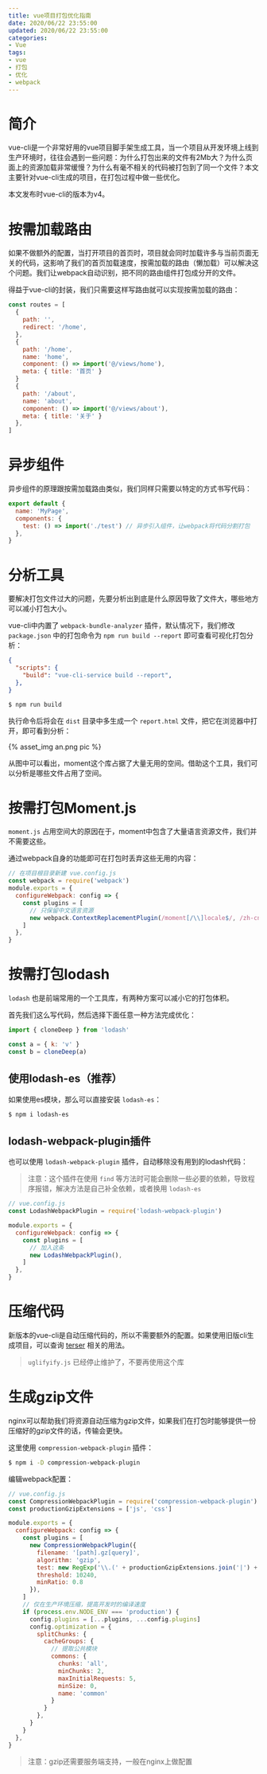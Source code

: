 ```yaml
---
title: vue项目打包优化指南
date: 2020/06/22 23:55:00
updated: 2020/06/22 23:55:00
categories: 
- Vue
tags: 
- vue
- 打包
- 优化
- webpack
---
```


# 简介
vue-cli是一个非常好用的vue项目脚手架生成工具，当一个项目从开发环境上线到生产环境时，往往会遇到一些问题：为什么打包出来的文件有2Mb大？为什么页面上的资源加载非常缓慢？为什么有毫不相关的代码被打包到了同一个文件？本文主要针对vue-cli生成的项目，在打包过程中做一些优化。

<!-- more -->

本文发布时vue-cli的版本为v4。

# 按需加载路由
如果不做额外的配置，当打开项目的首页时，项目就会同时加载许多与当前页面无关的代码，这影响了我们的首页加载速度，按需加载的路由（懒加载）可以解决这个问题。我们让webpack自动识别，把不同的路由组件打包成分开的文件。

得益于vue-cli的封装，我们只需要这样写路由就可以实现按需加载的路由：
```javascript
const routes = [
  {
    path: '',
    redirect: '/home',
  },
  {
    path: '/home',
    name: 'home',
    component: () => import('@/views/home'),
    meta: { title: '首页' }
  }
  {
    path: '/about',
    name: 'about',
    component: () => import('@/views/about'),
    meta: { title: '关于' }
  },
]
```

# 异步组件
异步组件的原理跟按需加载路由类似，我们同样只需要以特定的方式书写代码：
```javascript
export default {
  name: 'MyPage',
  components: {
    test: () => import('./test') // 异步引入组件，让webpack将代码分割打包
  },
}
```

# 分析工具
要解决打包文件过大的问题，先要分析出到底是什么原因导致了文件大，哪些地方可以减小打包大小。

vue-cli中内置了 `webpack-bundle-analyzer` 插件，默认情况下，我们修改 `package.json` 中的打包命令为 `npm run build --report` 即可查看可视化打包分析：
```json
{
  "scripts": {
    "build": "vue-cli-service build --report",
  },
}
```

```bash
$ npm run build
```

执行命令后将会在 `dist` 目录中多生成一个 `report.html` 文件，把它在浏览器中打开，即可看到分析：

{% asset_img an.png pic %}

从图中可以看出，moment这个库占据了大量无用的空间。借助这个工具，我们可以分析是哪些文件占用了空间。

# 按需打包Moment.js
`moment.js` 占用空间大的原因在于，moment中包含了大量语言资源文件，我们并不需要这些。

通过webpack自身的功能即可在打包时丢弃这些无用的内容：

```javascript
// 在项目根目录新建 vue.config.js
const webpack = require('webpack')
module.exports = {
  configureWebpack: config => {
    const plugins = [
      // 只保留中文语言资源
      new webpack.ContextReplacementPlugin(/moment[/\\]locale$/, /zh-cn/),
    ]
  },
}
```

# 按需打包lodash
`lodash` 也是前端常用的一个工具库，有两种方案可以减小它的打包体积。

首先我们这么写代码，然后选择下面任意一种方法完成优化：
```javascript
import { cloneDeep } from 'lodash'

const a = { k: 'v' }
const b = cloneDeep(a)
```

## 使用lodash-es（推荐）
如果使用es模块，那么可以直接安装 `lodash-es`：

```bash
$ npm i lodash-es
```

## lodash-webpack-plugin插件
也可以使用 `lodash-webpack-plugin` 插件，自动移除没有用到的lodash代码：

> 注意：这个插件在使用 `find` 等方法时可能会删除一些必要的依赖，导致程序报错，解决方法是自己补全依赖，或者换用 `lodash-es`

```javascript
// vue.config.js
const LodashWebpackPlugin = require('lodash-webpack-plugin')

module.exports = {
  configureWebpack: config => {
    const plugins = [
      // 加入这条
      new LodashWebpackPlugin(),
    ]
  },
}
```

# 压缩代码
新版本的vue-cli是自动压缩代码的，所以不需要额外的配置。如果使用旧版cli生成项目，可以查询 [terser](https://github.com/terser/terser) 相关的用法。

> `uglifyify.js` 已经停止维护了，不要再使用这个库

# 生成gzip文件
nginx可以帮助我们将资源自动压缩为gzip文件，如果我们在打包时能够提供一份压缩好的gzip文件的话，传输会更快。

这里使用 `compression-webpack-plugin` 插件：

```bash
$ npm i -D compression-webpack-plugin
```

编辑webpack配置：
```javascript
// vue.config.js
const CompressionWebpackPlugin = require('compression-webpack-plugin')
const productionGzipExtensions = ['js', 'css']

module.exports = {
  configureWebpack: config => {
    const plugins = [
      new CompressionWebpackPlugin({
        filename: '[path].gz[query]',
        algorithm: 'gzip',
        test: new RegExp('\\.(' + productionGzipExtensions.join('|') + ')$'),
        threshold: 10240,
        minRatio: 0.8
      }),
    ]
    // 仅在生产环境压缩，提高开发时的编译速度
    if (process.env.NODE_ENV === 'production') {
      config.plugins = [...plugins, ...config.plugins]
      config.optimization = {
        splitChunks: {
          cacheGroups: {
            // 提取公共模块
            commons: {
              chunks: 'all',
              minChunks: 2,
              maxInitialRequests: 5,
              minSize: 0,
              name: 'common'
            }
          }
        },
      }
    }
  },
}
```

> 注意：gzip还需要服务端支持，一般在nginx上做配置
